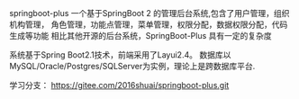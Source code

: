 springboot-plus
一个基于SpringBoot 2 的管理后台系统,包含了用户管理，组织机构管理，
角色管理，功能点管理，菜单管理，权限分配，数据权限分配，代码生成等功能 
相比其他开源的后台系统，SpringBoot-Plus 具有一定的复杂度

系统基于Spring Boot2.1技术，前端采用了Layui2.4。
数据库以MySQL/Oracle/Postgres/SQLServer为实例，理论上是跨数据库平台.




学习分支：
https://gitee.com/2016shuai/springboot-plus.git